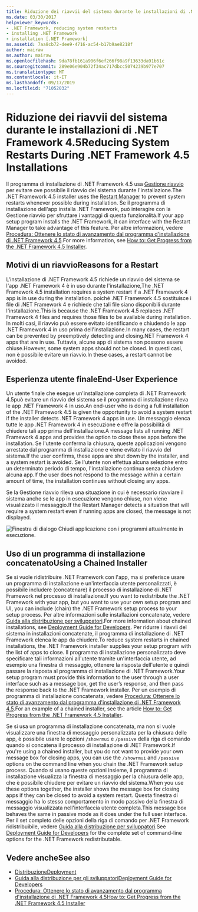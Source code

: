 ```yaml
---
title: Riduzione dei riavvii del sistema durante le installazioni di .NET Framework 4.5
ms.date: 03/30/2017
helpviewer_keywords:
- .NET Framework, reducing system restarts
- installing .NET Framework
- installation [.NET Framework]
ms.assetid: 7aa8cb72-dee9-4716-ac54-b17b9ae8218f
author: mairaw
ms.author: mairaw
ms.openlocfilehash: 9da78fb161a906f6ef266f98a9f13633da91b61c
ms.sourcegitcommit: 289e06e904b72f34ac717dbcc5074239b977e707
ms.translationtype: MT
ms.contentlocale: it-IT
ms.lasthandoff: 09/17/2019
ms.locfileid: "71052032"
---
```

# <a name="reducing-system-restarts-during-net-framework-45-installations"></a><span data-ttu-id="9899d-102">Riduzione dei riavvii del sistema durante le installazioni di .NET Framework 4.5</span><span class="sxs-lookup"><span data-stu-id="9899d-102">Reducing System Restarts During .NET Framework 4.5 Installations</span></span>
<span data-ttu-id="9899d-103">Il programma di installazione di .NET Framework 4.5 usa [Gestione riavvio](https://go.microsoft.com/fwlink/?LinkId=231425) per evitare ove possibile il riavvio del sistema durante l'installazione.</span><span class="sxs-lookup"><span data-stu-id="9899d-103">The .NET Framework 4.5 installer uses the [Restart Manager](https://go.microsoft.com/fwlink/?LinkId=231425) to prevent system restarts whenever possible during installation.</span></span> <span data-ttu-id="9899d-104">Se il programma di installazione dell'app installa .NET Framework, può interagire con la Gestione riavvio per sfruttare i vantaggi di questa funzionalità.</span><span class="sxs-lookup"><span data-stu-id="9899d-104">If your app setup program installs the .NET Framework, it can interface with the Restart Manager to take advantage of this feature.</span></span> <span data-ttu-id="9899d-105">Per altre informazioni, vedere [Procedura: Ottenere lo stato di avanzamento dal programma d'installazione di .NET Framework 4.5](how-to-get-progress-from-the-dotnet-installer.md).</span><span class="sxs-lookup"><span data-stu-id="9899d-105">For more information, see [How to: Get Progress from the .NET Framework 4.5 Installer](how-to-get-progress-from-the-dotnet-installer.md).</span></span>  
  
## <a name="reasons-for-a-restart"></a><span data-ttu-id="9899d-106">Motivi di un riavvio</span><span class="sxs-lookup"><span data-stu-id="9899d-106">Reasons for a Restart</span></span>  
 <span data-ttu-id="9899d-107">L'installazione di .NET Framework 4.5 richiede un riavvio del sistema se l'app .NET Framework 4 è in uso durante l'installazione,</span><span class="sxs-lookup"><span data-stu-id="9899d-107">The .NET Framework 4.5 installation requires a system restart if a .NET Framework 4 app is in use during the installation.</span></span> <span data-ttu-id="9899d-108">poiché .NET Framework 4.5 sostituisce i file di .NET Framework 4 e richiede che tali file siano disponibili durante l'installazione.</span><span class="sxs-lookup"><span data-stu-id="9899d-108">This is because the .NET Framework 4.5 replaces .NET Framework 4 files and requires those files to be available during installation.</span></span> <span data-ttu-id="9899d-109">In molti casi, il riavvio può essere evitato identificando e chiudendo le app .NET Framework 4 in uso prima dell'installazione.</span><span class="sxs-lookup"><span data-stu-id="9899d-109">In many cases, the restart can be prevented by preemptively detecting and closing.NET Framework 4 apps that are in use.</span></span> <span data-ttu-id="9899d-110">Tuttavia, alcune app di sistema non possono essere chiuse.</span><span class="sxs-lookup"><span data-stu-id="9899d-110">However, some system apps should not be closed.</span></span> <span data-ttu-id="9899d-111">In questi casi, non è possibile evitare un riavvio.</span><span class="sxs-lookup"><span data-stu-id="9899d-111">In these cases, a restart cannot be avoided.</span></span>  
  
## <a name="end-user-experience"></a><span data-ttu-id="9899d-112">Esperienza utente finale</span><span class="sxs-lookup"><span data-stu-id="9899d-112">End-User Experience</span></span>  
 <span data-ttu-id="9899d-113">Un utente finale che esegue un'installazione completa di .NET Framework 4.5può evitare un riavvio del sistema se il programma di installazione rileva le app .NET Framework 4 in uso.</span><span class="sxs-lookup"><span data-stu-id="9899d-113">An end-user who is doing a full installation of the .NET Framework 4.5 is given the opportunity to avoid a system restart if the installer detects .NET Framework 4 apps in use.</span></span> <span data-ttu-id="9899d-114">Un messaggio elenca tutte le app .NET Framework 4 in esecuzione e offre la possibilità di chiudere tali app prima dell'installazione.</span><span class="sxs-lookup"><span data-stu-id="9899d-114">A message lists all running .NET Framework 4 apps and provides the option to close these apps before the installation.</span></span> <span data-ttu-id="9899d-115">Se l'utente conferma la chiusura, queste applicazioni vengono arrestate dal programma di installazione e viene evitato il riavvio del sistema.</span><span class="sxs-lookup"><span data-stu-id="9899d-115">If the user confirms, these apps are shut down by the installer, and a system restart is avoided.</span></span> <span data-ttu-id="9899d-116">Se l'utente non effettua alcuna selezione entro un determinato periodo di tempo, l'installazione continua senza chiudere alcuna app.</span><span class="sxs-lookup"><span data-stu-id="9899d-116">If the user does not respond to the message within a certain amount of time, the installation continues without closing any apps.</span></span>  
  
 <span data-ttu-id="9899d-117">Se la Gestione riavvio rileva una situazione in cui è necessario riavviare il sistema anche se le app in esecuzione vengono chiuse, non viene visualizzato il messaggio.</span><span class="sxs-lookup"><span data-stu-id="9899d-117">If the Restart Manager detects a situation that will require a system restart even if running apps are closed, the message is not displayed.</span></span>  
  
 ![Finestra di dialogo Chiudi applicazione con i programmi attualmente in esecuzione.](./media/reducing-system-restarts/close-application-dialog.png)  
  
## <a name="using-a-chained-installer"></a><span data-ttu-id="9899d-119">Uso di un programma di installazione concatenato</span><span class="sxs-lookup"><span data-stu-id="9899d-119">Using a Chained Installer</span></span>  
 <span data-ttu-id="9899d-120">Se si vuole ridistribuire .NET Framework con l'app, ma si preferisce usare un programma di installazione e un'interfaccia utente personalizzati, è possibile includere (concatenare) il processo di installazione di .NET Framework nel processo di installazione.</span><span class="sxs-lookup"><span data-stu-id="9899d-120">If you want to redistribute the .NET Framework with your app, but you want to use your own setup program and UI, you can include (chain) the .NET Framework setup process to your setup process.</span></span> <span data-ttu-id="9899d-121">Per altre informazioni sulle installazioni concatenate, vedere [Guida alla distribuzione per sviluppatori](deployment-guide-for-developers.md).</span><span class="sxs-lookup"><span data-stu-id="9899d-121">For more information about chained installations, see [Deployment Guide for Developers](deployment-guide-for-developers.md).</span></span> <span data-ttu-id="9899d-122">Per ridurre i riavvii del sistema in installazioni concatenate, il programma di installazione di .NET Framework elenca le app da chiudere.</span><span class="sxs-lookup"><span data-stu-id="9899d-122">To reduce system restarts in chained installations, the .NET Framework installer supplies your setup program with the list of apps to close.</span></span> <span data-ttu-id="9899d-123">Il programma di installazione personalizzato deve specificare tali informazioni all'utente tramite un'interfaccia utente, ad esempio una finestra di messaggio, ottenere la risposta dell'utente e quindi passare la risposta al programma di installazione di .NET Framework.</span><span class="sxs-lookup"><span data-stu-id="9899d-123">Your setup program must provide this information to the user through a user interface such as a message box, get the user’s response, and then pass the response back to the .NET Framework installer.</span></span> <span data-ttu-id="9899d-124">Per un esempio di programma di installazione concatenata, vedere [Procedura: Ottenere lo stato di avanzamento dal programma d'installazione di .NET Framework 4.5](how-to-get-progress-from-the-dotnet-installer.md).</span><span class="sxs-lookup"><span data-stu-id="9899d-124">For an example of a chained installer, see the article [How to: Get Progress from the .NET Framework 4.5 Installer](how-to-get-progress-from-the-dotnet-installer.md).</span></span>  
  
 <span data-ttu-id="9899d-125">Se si usa un programma di installazione concatenata, ma non si vuole visualizzare una finestra di messaggio personalizzata per la chiusura delle app, è possibile usare le opzioni `/showrmui` e `/passive` della riga di comando quando si concatena il processo di installazione di .NET Framework.</span><span class="sxs-lookup"><span data-stu-id="9899d-125">If you're using a chained installer, but you do not want to provide your own message box for closing apps, you can use the `/showrmui` and `/passive` options on the command line when you chain the .NET Framework setup process.</span></span> <span data-ttu-id="9899d-126">Quando si usano queste opzioni insieme, il programma di installazione visualizza la finestra di messaggio per la chiusura delle app, che è possibile chiudere per evitare un riavvio del sistema.</span><span class="sxs-lookup"><span data-stu-id="9899d-126">When you use these options together, the installer shows the message box for closing apps if they can be closed to avoid a system restart.</span></span> <span data-ttu-id="9899d-127">Questa finestra di messaggio ha lo stesso comportamento in modo passivo della finestra di messaggio visualizzata nell'interfaccia utente completa.</span><span class="sxs-lookup"><span data-stu-id="9899d-127">This message box behaves the same in passive mode as it does under the full user interface.</span></span> <span data-ttu-id="9899d-128">Per il set completo delle opzioni della riga di comando per .NET Framework ridistribuibile, vedere [Guida alla distribuzione per sviluppatori](deployment-guide-for-developers.md).</span><span class="sxs-lookup"><span data-stu-id="9899d-128">See [Deployment Guide for Developers](deployment-guide-for-developers.md) for the complete set of command-line options for the .NET Framework redistributable.</span></span>  
  
## <a name="see-also"></a><span data-ttu-id="9899d-129">Vedere anche</span><span class="sxs-lookup"><span data-stu-id="9899d-129">See also</span></span>

- [<span data-ttu-id="9899d-130">Distribuzione</span><span class="sxs-lookup"><span data-stu-id="9899d-130">Deployment</span></span>](index.md)
- [<span data-ttu-id="9899d-131">Guida alla distribuzione per gli sviluppatori</span><span class="sxs-lookup"><span data-stu-id="9899d-131">Deployment Guide for Developers</span></span>](deployment-guide-for-developers.md)
- [<span data-ttu-id="9899d-132">Procedura: Ottenere lo stato di avanzamento dal programma d'installazione di .NET Framework 4.5</span><span class="sxs-lookup"><span data-stu-id="9899d-132">How to: Get Progress from the .NET Framework 4.5 Installer</span></span>](how-to-get-progress-from-the-dotnet-installer.md)
